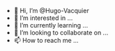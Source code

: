 - 👋 Hi, I’m @Hugo-Vacquier
- 👀 I’m interested in ...
- 🌱 I’m currently learning ...
- 💞️ I’m looking to collaborate on ...
- 📫 How to reach me ...

<!---
Hugo-Vacquier/Hugo-Vacquier is a ✨ special ✨ repository because its `README.md` (this file) appears on your GitHub profile.
You can click the Preview link to take a look at your changes.
--->
